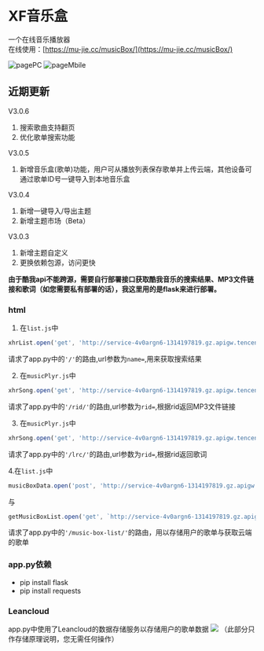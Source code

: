 # XF音乐盒

一个在线音乐播放器<br>在线使用：[https://mu-jie.cc/musicBox/](https://mu-jie.cc/musicBox/)

![pagePC](http://mujie-data.oss-cn-shenzhen.aliyuncs.com/%E5%9B%BE%E5%BA%8A/%E5%8E%8B%E7%BC%A9_Snipaste_2023-04-27_12-42-34.png)
![pageMbile](http://mujie-data.oss-cn-shenzhen.aliyuncs.com/%E5%9B%BE%E5%BA%8A/8039D291E1BE2DE8B7F1857D838200AE.jpg)

## 近期更新
V3.0.6
1. 搜索歌曲支持翻页
2. 优化歌单搜索功能

V3.0.5
1. 新增音乐盒(歌单)功能，用户可从播放列表保存歌单并上传云端，其他设备可通过歌单ID号一键导入到本地音乐盒

V3.0.4
1. 新增一键导入/导出主题
2. 新增主题市场（Beta）

V3.0.3
1. 新增主题自定义
2. 更换依赖包源，访问更快

**由于酷我api不能跨源，需要自行部署接口获取酷我音乐的搜索结果、MP3文件链接和歌词（如您需要私有部署的话），我这里用的是flask来进行部署。**

### html
1. 在```list.js```中
```js
xhrList.open('get', 'http://service-4v0argn6-1314197819.gz.apigw.tencentcs.com/?name=' + SearchContent);
```
请求了app.py中的```'/'```的路由,url参数为```name=```,用来获取搜索结果

2. 在```musicPlyr.js```中
```js
xhrSong.open('get', 'http://service-4v0argn6-1314197819.gz.apigw.tencentcs.com/rid/?rid=' + rid);
```
请求了app.py中的```'/rid/'```的路由,url参数为```rid=```,根据rid返回MP3文件链接

3. 在```musicPlyr.js```中
```js
xhrSong.open('get', 'http://service-4v0argn6-1314197819.gz.apigw.tencentcs.com/lrc/?rid=' + rid);
```
请求了app.py中的```'/lrc/'```的路由,url参数为```rid=```,根据rid返回歌词

4.在```list.js```中
```js
musicBoxData.open('post', 'http://service-4v0argn6-1314197819.gz.apigw.tencentcs.com/music-box-list/?method=post');
```
与
```js
getMusicBoxList.open('get', `http://service-4v0argn6-1314197819.gz.apigw.tencentcs.com/music-box-list/?method=get&id=${id}`);
```
请求了app.py中的```'/music-box-list/'```的路由，用以存储用户的歌单与获取云端的歌单

### app.py依赖
- pip install flask
- pip install requests


### Leancloud
app.py中使用了Leancloud的数据存储服务以存储用户的歌单数据
![](http://mujie-data.oss-cn-shenzhen.aliyuncs.com/%E5%9B%BE%E5%BA%8A/musicBox%E6%AD%8C%E5%8D%95%E5%90%8E%E7%AB%AF%E7%BB%93%E6%9E%84%E5%9B%BE%20(2).png)
（此部分只作存储原理说明，您无需任何操作）